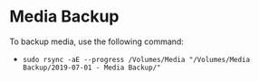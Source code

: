 # Media Backup

To backup media, use the following command:

- `sudo rsync -aE --progress /Volumes/Media "/Volumes/Media Backup/2019-07-01 - Media Backup/"`
